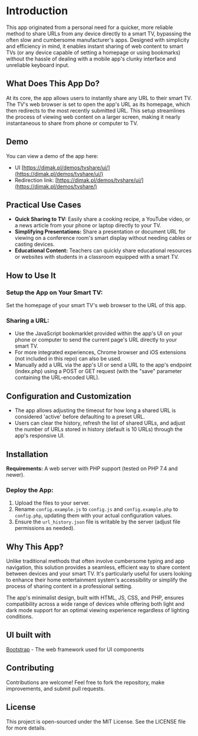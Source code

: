 # Introduction
This app originated from a personal need for a quicker, more reliable method to share URLs from any device directly to a smart TV, bypassing the often slow and cumbersome manufacturer's apps. Designed with simplicity and efficiency in mind, it enables instant sharing of web content to smart TVs (or any device capable of setting a homepage or using bookmarks) without the hassle of dealing with a mobile app's clunky interface and unreliable keyboard input.

## What Does This App Do?
At its core, the app allows users to instantly share any URL to their smart TV. The TV's web browser is set to open the app's URL as its homepage, which then redirects to the most recently submitted URL. This setup streamlines the process of viewing web content on a larger screen, making it nearly instantaneous to share from phone or computer to TV.

## Demo
You can view a demo of the app here:
- UI [https://dimak.pl/demos/tvshare/ui/](https://dimak.pl/demos/tvshare/ui/)
- Redirection link: [https://dimak.pl/demos/tvshare/ui/](https://dimak.pl/demos/tvshare/)

## Practical Use Cases
- **Quick Sharing to TV:** Easily share a cooking recipe, a YouTube video, or a news article from your phone or laptop directly to your TV.
- **Simplifying Presentations:** Share a presentation or document URL for viewing on a conference room's smart display without needing cables or casting devices.
- **Educational Content:** Teachers can quickly share educational resources or websites with students in a classroom equipped with a smart TV.

## How to Use It
### Setup the App on Your Smart TV:
Set the homepage of your smart TV's web browser to the URL of this app.
### Sharing a URL:
- Use the JavaScript bookmarklet provided within the app's UI on your phone or computer to send the current page's URL directly to your smart TV.
- For more integrated experiences, Chrome browser and iOS extensions (not included in this repo) can also be used.
- Manually add a URL via the app's UI or send a URL to the app's endpoint (index.php) using a POST or GET request (with the "save" parameter containing the URL-encoded URL).

## Configuration and Customization
- The app allows adjusting the timeout for how long a shared URL is considered 'active' before defaulting to a preset URL.
- Users can clear the history, refresh the list of shared URLs, and adjust the number of URLs stored in history (default is 10 URLs) through the app's responsive UI.

## Installation
**Requirements:** A web server with PHP support (tested on PHP 7.4 and newer).
### Deploy the App:
1. Upload the files to your server.
2. Rename `config.example.js` to `config.js` and `config.example.php` to `config.php`, updating them with your actual configuration values.
3. Ensure the `url_history.json` file is writable by the server (adjust file permissions as needed).

## Why This App?
Unlike traditional methods that often involve cumbersome typing and app navigation, this solution provides a seamless, efficient way to share content between devices and your smart TV. It's particularly useful for users looking to enhance their home entertainment system's accessibility or simplify the process of sharing content in a professional setting.

The app's minimalist design, built with HTML, JS, CSS, and PHP, ensures compatibility across a wide range of devices while offering both light and dark mode support for an optimal viewing experience regardless of lighting conditions.

## UI built with
[Bootstrap](https://github.com/twbs/bootstrap) - The web framework used for UI components

## Contributing
Contributions are welcome! Feel free to fork the repository, make improvements, and submit pull requests.

## License
This project is open-sourced under the MIT License. See the LICENSE file for more details.
